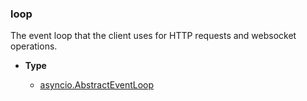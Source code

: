 ### loop [](https://discordpy.readthedocs.io/en/stable/api.html#discord.Client.loop)
The event loop that the client uses for HTTP requests and websocket operations.

- **Type**

	- [asyncio.AbstractEventLoop](https://docs.python.org/3/library/asyncio-eventloop.html#asyncio.AbstractEventLoop)

